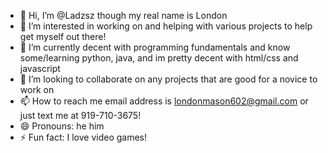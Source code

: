 - 👋 Hi, I’m @Ladzsz though my real name is London
- 👀 I’m interested in working on and helping with various projects to help get myself out there!
- 🌱 I’m currently decent with programming fundamentals and know some/learning python, java, and im pretty decent with html/css and javascript
- 💞️ I’m looking to collaborate on any projects that are good for a novice to work on
- 📫 How to reach me email address is londonmason602@gmail.com or just text me at 919-710-3675! 
- 😄 Pronouns: he him
- ⚡ Fun fact: I love video games!

<!---
Ladzsz/Ladzsz is a ✨ special ✨ repository because its `README.md` (this file) appears on your GitHub profile.
You can click the Preview link to take a look at your changes.
--->

